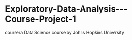 # Exploratory-Data-Analysis---Course-Project-1
coursera Data Science course by Johns Hopkins University 
